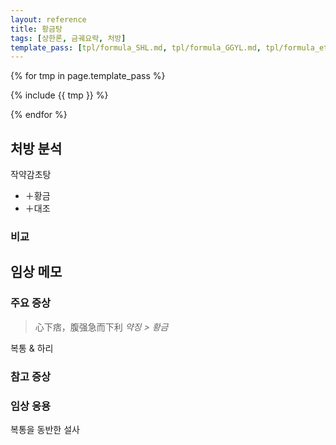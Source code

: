 ```yaml
---
layout: reference
title: 황금탕
tags: [상한론, 금궤요략, 처방]
template_pass: [tpl/formula_SHL.md, tpl/formula_GGYL.md, tpl/formula_etc.md]
---
```



{% for tmp in page.template_pass %}

{% include {{ tmp }} %}

{% endfor %}


## 처방 분석

작약감초탕
* ＋황금
* ＋대조

### 비교




## 임상 메모


### 주요 증상

> 心下痞，腹强急而下利 _약징 > 황금_

복통 & 하리


### 참고 증상


### 임상 응용

복통을 동반한 설사
